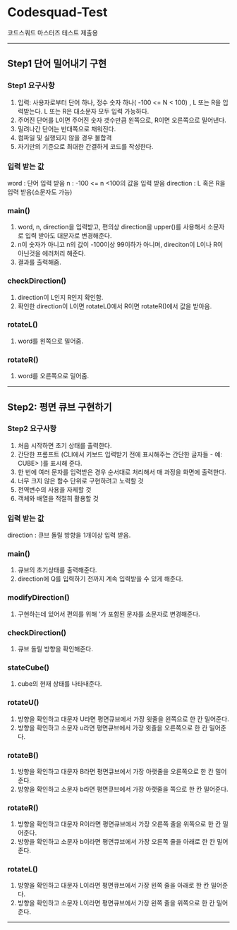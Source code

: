 # Codesquad-Test
코드스쿼드 마스터즈 테스트 제출용

-----------------------
## Step1 단어 밀어내기 구현

### Step1 요구사항
1. 입력: 사용자로부터 단어 하나, 정수 숫자 하나( -100 <= N < 100) , L 또는 R을 입력받는다. L 또는 R은 대소문자 모두 입력 가능하다.
2. 주어진 단어를 L이면 주어진 숫자 갯수만큼 왼쪽으로, R이면 오른쪽으로 밀어낸다.
3. 밀려나간 단어는 반대쪽으로 채워진다. 
4. 컴파일 및 실행되지 않을 경우 불합격
5. 자기만의 기준으로 최대한 간결하게 코드를 작성한다.

### 입력 받는 값
word : 단어 입력 받음
n : -100 <= n <100의 값을 입력 받음
direction : L 혹은 R을 입력 받음(소문자도 가능)

### main()
1. word, n, direction을 입력받고, 편의상 direction을 upper()를 사용해서 소문자로 입력 받아도 대문자로 변경해준다.
2. n이 숫자가 아니고 n의 값이 -100이상 99이하가 아니며, direciton이 L이나 R이 아닌것을 에러처리 해준다.
3. 결과를 출력해줌.

### checkDirection()
1. direction이 L인지 R인지 확인함.
2. 확인한 direction이 L이면 rotateL()에서 R이면 rotateR()에서 값을 받아옴.

### rotateL()
1. word를 왼쪽으로 밀어줌.

### rotateR()
1. word를 오른쪽으로 밀어줌.
-----------------------
## Step2: 평면 큐브 구현하기

### Step2 요구사항
1. 처음 시작하면 초기 상태를 출력한다.
2. 간단한 프롬프트 (CLI에서 키보드 입력받기 전에 표시해주는 간단한 글자들 - 예: CUBE> )를 표시해 준다.
3. 한 번에 여러 문자를 입력받은 경우 순서대로 처리해서 매 과정을 화면에 출력한다.
4. 너무 크지 않은 함수 단위로 구현하려고 노력할 것
5. 전역변수의 사용을 자제할 것
6. 객체와 배열을 적절히 활용할 것

### 입력 받는 값
direction : 큐브 돌릴 방향을 1개이상 입력 받음.

### main()
1. 큐브의 초기상태를 출력해준다.
2. direction에 Q를 입력하기 전까지 계속 입력받을 수 있게 해준다.

### modifyDirection()
1. 구현하는데 있어서 편의를 위해 '가 포함된 문자를 소문자로 변경해준다.

### checkDirection()
1. 큐브 돌릴 방향을 확인해준다.

### stateCube()
1. cube의 현재 상태를 나타내준다.

### rotateU()
1. 방향을 확인하고 대문자 U라면 평면큐브에서 가장 윗줄을 왼쪽으로 한 칸 밀어준다.
2. 방향을 확인하고 소문자 u라면 평면큐브에서 가장 윗줄을 오른쪽으로 한 칸 밀어준다.

### rotateB()
1. 방향을 확인하고 대문자 B라면 평면큐브에서 가장 아랫줄을 오른쪽으로 한 칸 밀어준다.
2. 방향을 확인하고 소문자 b라면 평면큐브에서 가장 아랫줄을 쪽으로 한 칸 밀어준다.

### rotateR()
1. 방향을 확인하고 대문자 R이라면 평면큐브에서 가장 오른쪽 줄을 위쪽으로 한 칸 밀어준다.
2. 방향을 확인하고 소문자 b이라면 평면큐브에서 가장 오른쪽 줄을 아래로 한 칸 밀어준다.

### rotateL()
1. 방향을 확인하고 대문자 L이라면 평면큐브에서 가장 왼쪽 줄을 아래로 한 칸 밀어준다.
2. 방향을 확인하고 소문자 L이라면 평면큐브에서 가장 왼쪽 줄을 위쪽으로 한 칸 밀어준다.

-----------------------
